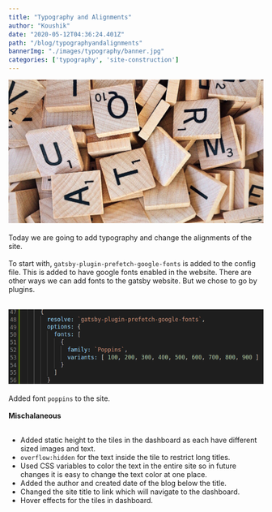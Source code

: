 ```yaml
---
title: "Typography and Alignments"
author: "Koushik"
date: "2020-05-12T04:36:24.401Z"
path: "/blog/typographyandalignments"
bannerImg: "./images/typography/banner.jpg"
categories: ['typography', 'site-construction']
---
```

![image](./images/typography/banner.jpg)  
\
Today we are going to add typography and change the alignments of the site.  
\
To start with, `gatsby-plugin-prefetch-google-fonts` is added to the config file. This is added to have google fonts enabled in the website. There are other ways we can add fonts to the gatsby website. But we chose to go by plugins.  

\
![Plugin code](./images/typography/plugin.png)  
\
Added font `poppins` to the site.  
\
**Mischalaneous**  
<br/>
- Added static height to the tiles in the dashboard as each have different sized images and text.
- `overflow:hidden` for the text inside the tile to restrict long titles.
- Used CSS variables to color the text in the entire site so in future changes it is easy to change the text color at one place.
- Added the author and created date of the blog below the title.
- Changed the site title to link which will navigate to the dashboard.
- Hover effects for the tiles in dashboard.

